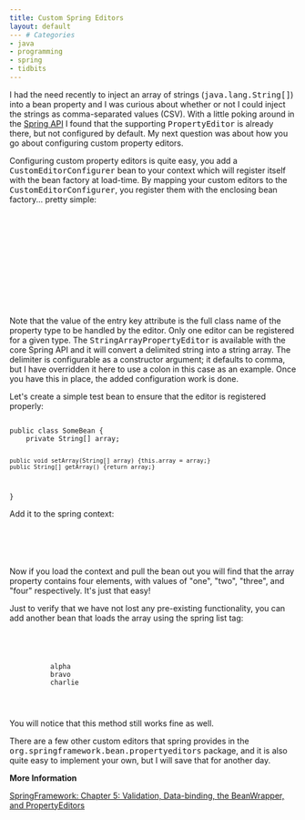 ```yaml
---
title: Custom Spring Editors
layout: default
--- # Categories
- java
- programming
- spring
- tidbits
---
```


I had the need recently to inject an array of strings (<tt>java.lang.String[]</tt>) into a bean property and I was curious about whether or not I could inject the strings as comma-separated values (CSV). With a little poking around in the <a href="http://springframework.org">Spring API</a> I found that the supporting <tt>PropertyEditor</tt> is already there, but not configured by default. My next question was about how you go about configuring custom property editors.

Configuring custom property editors is quite easy, you add a <tt>CustomEditorConfigurer</tt> bean to your context which will register itself with the bean factory at load-time. By mapping your custom editors to the <tt>CustomEditorConfigurer</tt>, you register them with the enclosing bean factory... pretty simple:

<code lang="xml">
<bean id="customEditorConfigurer" 
         class="org.springframework.beans.factory.config.CustomEditorConfigurer">
    <property name="customEditors">
        <map>
            <entry key="java.lang.String[]">
                <bean class="org.springframework.beans.propertyeditors.StringArrayPropertyEditor">
                    <constructor-arg value=":" />
                </bean>
            </entry>
        </map>
    </property>
</bean>
</code>

Note that the value of the entry key attribute is the full class name of the property type to be handled by the editor. Only one editor can be registered for a given type. The <tt>StringArrayPropertyEditor</tt> is available with the core Spring API and it will convert a delimited string into a string array. The delimiter is configurable as a constructor argument; it defaults to comma, but I have overridden it here to use a colon in this case as an example. Once you have this in place, the added configuration work is done.

Let's create a simple test bean to ensure that the editor is registered properly:

<code lang="java">
public class SomeBean {
    private String[] array;

    public void setArray(String[] array) {this.array = array;}
    public String[] getArray() {return array;}
}</code>

Add it to the spring context:

<code lang="xml">
<bean id="someBean" class="SomeBean">
    <property name="array" value="one:two:three:four" />
</bean>
</code>

Now if you load the context and pull the bean out you will find that the array property contains four elements, with values of "one", "two", "three", and "four" respectively. It's just that easy!

Just to verify that we have not lost any pre-existing functionality, you can add another bean that loads the array using the spring list tag:

<code lang="java">
<bean id="someBean2" class="SomeBean">
    <property name="array">
       <list>
          <value>alpha</value>
          <value>bravo</value>
          <value>charlie</value>
       </list>
    </property>
</bean>
</code>

You will notice that this method still works fine as well.

There are a few other custom editors that spring provides in the <tt>org.springframework.bean.propertyeditors</tt> package, and it is also quite easy to implement your own, but I will save that for another day.

<b>More Information</b>

<a href="http://static.springframework.org/spring/docs/2.0.x/reference/validation.html#beans-beans-conversion">SpringFramework: Chapter 5: Validation, Data-binding, the BeanWrapper, and PropertyEditors</a>

